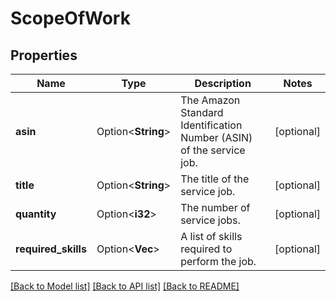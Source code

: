 # ScopeOfWork

## Properties

Name | Type | Description | Notes
------------ | ------------- | ------------- | -------------
**asin** | Option<**String**> | The Amazon Standard Identification Number (ASIN) of the service job. | [optional]
**title** | Option<**String**> | The title of the service job. | [optional]
**quantity** | Option<**i32**> | The number of service jobs. | [optional]
**required_skills** | Option<**Vec<String>**> | A list of skills required to perform the job. | [optional]

[[Back to Model list]](../README.md#documentation-for-models) [[Back to API list]](../README.md#documentation-for-api-endpoints) [[Back to README]](../README.md)


